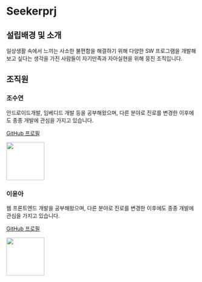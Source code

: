 # Seekerprj

## 설립배경 및 소개
 일상생활 속에서 느끼는 사소한 불편함을 해결하기 위해 다양한 SW 프로그램을 개발해보고 싶다는 생각을 가진 사람들이 자기만족과 자아실현을 위해 뭉친 조직입니다.

## 조직원

### 조수연

안드로이드개발, 임베디드 개발 등을 공부해왔으며, 다른 분야로 진로를 변경한 이후에도 종종 개발에 관심을 가지고 있습니다.

[GitHub 프로필](https://github.com/Josooyeon21173028)

<img src="https://github.com/Josooyeon21173028.png?size=100" width="100px;"> 

### 이윤아

웹 프론트엔드 개발을 공부해왔으며, 다른 분야로 진로를 변경한 이후에도 종종 개발에 관심을 가지고 있습니다.

[GitHub 프로필](https://github.com/Profitah)

<img src="https://github.com/Profitah.png?size=100" width="100px;"> 
